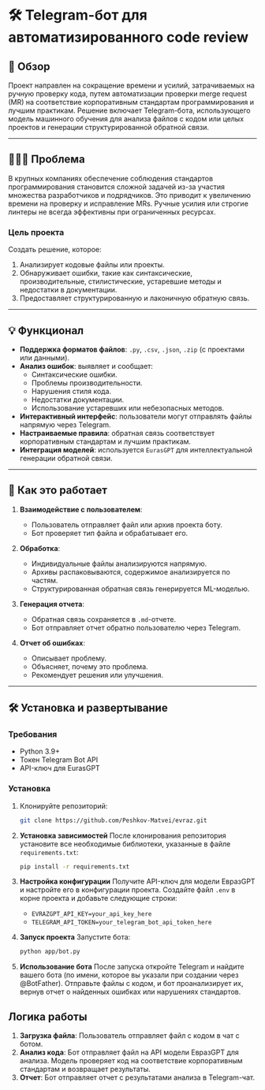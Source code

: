 # 🛠️ Telegram-бот для автоматизированного code review

## 📖 Обзор

Проект направлен на сокращение времени и усилий, затрачиваемых на ручную проверку кода, путем автоматизации проверки merge request (MR) на соответствие корпоративным стандартам программирования и лучшим практикам. Решение включает Telegram-бота, использующего модель машинного обучения для анализа файлов с кодом или целых проектов и генерации структурированной обратной связи.

---

## 🧑🏻‍💻 Проблема

В крупных компаниях обеспечение соблюдения стандартов программирования становится сложной задачей из-за участия множества разработчиков и подрядчиков. Это приводит к увеличению времени на проверку и исправление MRs. Ручные усилия или строгие линтеры не всегда эффективны при ограниченных ресурсах.

### Цель проекта

Создать решение, которое:
1. Анализирует кодовые файлы или проекты.
2. Обнаруживает ошибки, такие как синтаксические, производительные, стилистические, устаревшие методы и недостатки в документации.
3. Предоставляет структурированную и лаконичную обратную связь.

---

## 💡 Функционал

- **Поддержка форматов файлов**: `.py`, `.csv`, `.json`, `.zip` (с проектами или данными).
- **Анализ ошибок**: выявляет и сообщает:
  - Синтаксические ошибки.
  - Проблемы производительности.
  - Нарушения стиля кода.
  - Недостатки документации.
  - Использование устаревших или небезопасных методов.
- **Интерактивный интерфейс**: пользователи могут отправлять файлы напрямую через Telegram.
- **Настраиваемые правила**: обратная связь соответствует корпоративным стандартам и лучшим практикам.
- **Интеграция моделей**: используется `EurasGPT` для интеллектуальной генерации обратной связи.

---

## 🚀 Как это работает

1. **Взаимодействие с пользователем**:
   - Пользователь отправляет файл или архив проекта боту.
   - Бот проверяет тип файла и обрабатывает его.

2. **Обработка**:
   - Индивидуальные файлы анализируются напрямую.
   - Архивы распаковываются, содержимое анализируется по частям.
   - Структурированная обратная связь генерируется ML-моделью.

3. **Генерация отчета**:
   - Обратная связь сохраняется в `.md`-отчете.
   - Бот отправляет отчет обратно пользователю через Telegram.

4. **Отчет об ошибках**:
   - Описывает проблему.
   - Объясняет, почему это проблема.
   - Рекомендует решения или улучшения.

---

## 🛠️ Установка и развертывание

### Требования
- Python 3.9+
- Токен Telegram Bot API
- API-ключ для EurasGPT

### Установка
1. Клонируйте репозиторий:
   ```bash
   git clone https://github.com/Peshkov-Matvei/evraz.git
    ```
2. **Установка зависимостей**
   После клонирования репозитория установите все необходимые библиотеки, указанные в файле `requirements.txt`:
   ```bash
   pip install -r requirements.txt
   ```

3. **Настройка конфигурации**
   Получите API-ключ для модели ЕвразGPT и настройте его в конфигурации проекта. Создайте файл `.env` в корне проекта и добавьте следующие строки:
   - `EVRAZGPT_API_KEY=your_api_key_here`
   - `TELEGRAM_API_TOKEN=your_telegram_bot_api_token_here`

4. **Запуск проекта**
   Запустите бота:
   ```bash
   python app/bot.py
   ```

5. **Использование бота**
   После запуска откройте Telegram и найдите вашего бота (по имени, которое вы указали при создании через @BotFather). Отправьте файлы с кодом, и бот проанализирует их, вернув отчет о найденных ошибках или нарушениях стандартов.
   
## Логика работы

1. **Загрузка файла**: Пользователь отправляет файл с кодом в чат с ботом.
2. **Анализ кода**: Бот отправляет файл на API модели ЕвразGPT для анализа. Модель проверяет код на соответствие корпоративным стандартам и возвращает результаты.
3. **Отчет**: Бот отправляет отчет с результатами анализа в Telegram-чат.
